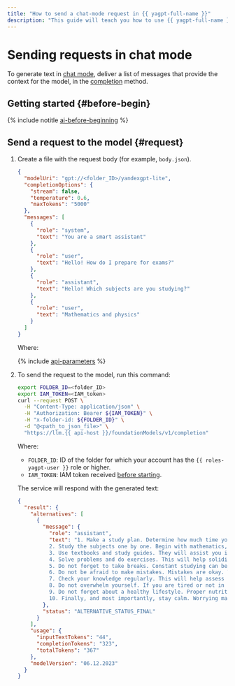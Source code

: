 ```yaml
---
title: "How to send a chat-mode request in {{ yagpt-full-name }}"
description: "This guide will teach you how to use {{ yagpt-full-name }} in chat mode."
---
```


# Sending requests in chat mode

To generate text in [chat mode](../concepts/index.md#working-mode), deliver a list of messages that provide the context for the model, in the [completion](../api-ref/v1/TextGeneration/completion.md) method.

## Getting started {#before-begin}

{% include notitle [ai-before-beginning](../../_includes/yandexgpt/ai-before-beginning.md) %}

## Send a request to the model {#request}

1. Create a file with the request body (for example, `body.json`).

   ```json
   {
     "modelUri": "gpt://<folder_ID>/yandexgpt-lite",
     "completionOptions": {
       "stream": false,
       "temperature": 0.6,
       "maxTokens": "5000"
     },
     "messages": [
       {
         "role": "system",
         "text": "You are a smart assistant"
       },
       {
         "role": "user", 
         "text": "Hello! How do I prepare for exams?"
       },
       {
         "role": "assistant", 
         "text": "Hello! Which subjects are you studying?"
       },
       {
         "role": "user", 
         "text": "Mathematics and physics"
       }
     ]
   }
   ```

   Where:

   {% include [api-parameters](../../_includes/yandexgpt/api-parameters.md) %}

1. To send the request to the model, run this command:

   ```bash
   export FOLDER_ID=<folder_ID>
   export IAM_TOKEN=<IAM_token>
   curl --request POST \
     -H "Content-Type: application/json" \
     -H "Authorization: Bearer ${IAM_TOKEN}" \
     -H "x-folder-id: ${FOLDER_ID}" \
     -d "@<path_to_json_file>" \
     "https://llm.{{ api-host }}/foundationModels/v1/completion"
   ```

   Where:

   * `FOLDER_ID`: ID of the folder for which your account has the `{{ roles-yagpt-user }}` role or higher.
   * `IAM_TOKEN`: IAM token received [before starting](#before-begin).

   The service will respond with the generated text:

   ```json
   {
     "result": {
       "alternatives": [
         {
           "message": {
             "role": "assistant",
             "text": "1. Make a study plan. Determine how much time you can dedicate to studying every day, and allocate it between mathematics and physics.\n\n
             2. Study the subjects one by one. Begin with mathematics, then move on to physics, and review them in the same order. This way, you will not forget what you have already learned.\n\n
             3. Use textbooks and study guides. They will assist you in understanding complex topics and grasping the fundamental principles.\n\n
             4. Solve problems and do exercises. This will help solidify your knowledge and teach you how to apply it in practice.\n\n
             5. Do not forget to take breaks. Constant studying can be exhausting, so take breaks every 30 or 40 minutes and engage in physical exercise or yoga.\n\n
             6. Do not be afraid to make mistakes. Mistakes are okay. They show you where you have gaps in your knowledge and help fill them.\n\n
             7. Check your knowledge regularly. This will help assess your progress and identify which topics require additional attention.\n\n
             8. Do not overwhelm yourself. If you are tired or not in the studying mood, do not push yourself too much. Better take a break and return to your studies rejuvenated.\n\n
             9. Do not forget about a healthy lifestyle. Proper nutrition, sleep, and physical activity will help you absorb information better and be more attentive during exams.\n\n
             10. Finally, and most importantly, stay calm. Worrying may interfere with your ability to concentrate and understand the subject. Remember, exams are just a test of your knowledge and skills, not the end of the world. Good luck with your exams!"
           },
           "status": "ALTERNATIVE_STATUS_FINAL"
         }
       ],
       "usage": {
         "inputTextTokens": "44",
         "completionTokens": "323",
         "totalTokens": "367"
       },
       "modelVersion": "06.12.2023"
     }
   }
   ```
